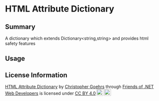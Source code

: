 # HTML Attribute Dictionary
## Summary
A dictionary which extends Dictionary&lt;string,string&gt; and provides html safety features

## Usage



## License Information
<p xmlns:cc="http://creativecommons.org/ns#" xmlns:dct="http://purl.org/dc/terms/"><a property="dct:title" rel="cc:attributionURL" href="https://github.com/friend-to-net-web-developers/html-attribute-dictionary">HTML Attribute Dictionary</a> by <a rel="cc:attributionURL dct:creator" property="cc:attributionName" href="https://github.com/chris-goehrs">Christopher Goehrs</a> through <a rel="cc:attributionURL dct:creator" property="cc:attributionName" href="https://github.com/friend-to-net-web-developers">Friends of .NET Web Developers</a> is licensed under <a href="https://creativecommons.org/licenses/by/4.0/?ref=chooser-v1" target="_blank" rel="license noopener noreferrer" style="display:inline-block;">CC BY 4.0<img style="height:22px!important;margin-left:3px;vertical-align:text-bottom;" src="https://mirrors.creativecommons.org/presskit/icons/cc.svg?ref=chooser-v1" alt=""><img style="height:22px!important;margin-left:3px;vertical-align:text-bottom;" src="https://mirrors.creativecommons.org/presskit/icons/by.svg?ref=chooser-v1" alt=""></a></p>
